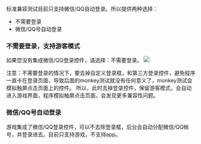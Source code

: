 标准兼容测试目前只支持微信/QQ自动登录。所以提供两种选择：
- 不需要登录
- 微信/QQ号自动登录

### 不需要登录，支持游客模式
如果您没有集成微信/QQ登录控件，请选择：不需要登录。
![](https://mccdn.qcloud.com/static/img/852855d15e6d3b802a70bf3d45e9cc3d/image.png)

注意：不需要登录的情况下，要去掉自定义登录框，和第三方登录控件，避免程序一直卡在登录页面，导致后面的monkey测试就没有任何意义了，monkey测试会模拟触屏点击页面上的控件。
所以，此时去掉登录控件，保留游客模式，会自动进入游戏界面，程序模拟触屏点击页面，会发现更多兼容性问题。

### 微信/QQ号自动登录

游戏集成了微信/QQ登录控件，可以不去除登录框，后台会自动分配微信/QQ帐号，并登录进去。目前只支持游戏，不支持app。

